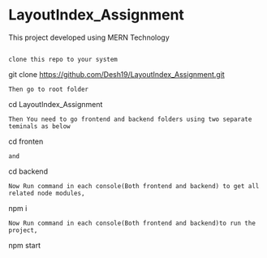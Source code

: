 # LayoutIndex_Assignment
This project developed using MERN Technology

```

clone this repo to your system

```

git clone https://github.com/Desh19/LayoutIndex_Assignment.git

```
Then go to root folder

```

cd LayoutIndex_Assignment

```
Then You need to go frontend and backend folders using two separate teminals as below

```

cd fronten
```
and

```
cd backend

```
Now Run command in each console(Both frontend and backend) to get all related node modules,

```

npm i

```
Now Run command in each console(Both frontend and backend)to run the project,

```

npm start
```